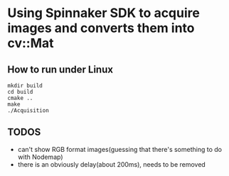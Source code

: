 # Using Spinnaker SDK to acquire images and converts them into cv::Mat

## How to run under Linux
```
mkdir build
cd build
cmake ..
make
./Acquisition
```

## TODOS
- can't show RGB format images(guessing that there's something to do with Nodemap)
- there is an obviously delay(about 200ms), needs to be removed
